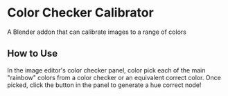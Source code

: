 # Color Checker Calibrator
A Blender addon that can calibrate images to a range of colors
## How to Use
In the image editor's color checker panel, color pick each of the main "rainbow" colors from a color checker or an equivalent correct color.  Once picked, click the button in the panel to generate a hue correct node!
